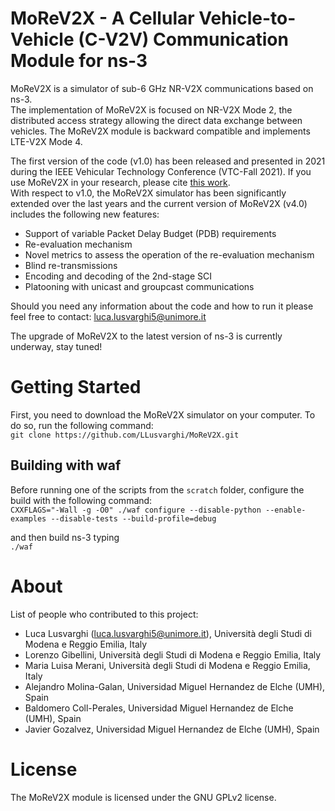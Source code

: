 # MoReV2X - A Cellular Vehicle-to-Vehicle (C-V2V) Communication Module for ns-3
MoReV2X is a simulator of sub-6 GHz NR-V2X communications based on ns-3.  
The implementation of MoReV2X is focused on NR-V2X Mode 2, the distributed access strategy allowing the direct data exchange between vehicles.
The MoReV2X module is backward compatible and implements LTE-V2X Mode 4.  

The first version of the code (v1.0) has been released and presented in 2021 during the IEEE Vehicular Technology Conference (VTC-Fall 2021). If you use MoReV2X in your research, please cite [this work](https://ieeexplore.ieee.org/document/9625478).  
With respect to v1.0, the MoReV2X simulator has been significantly extended over the last years and the current version of MoReV2X (v4.0) includes the following new features:
* Support of variable Packet Delay Budget (PDB) requirements
* Re-evaluation mechanism
* Novel metrics to assess the operation of the re-evaluation mechanism
* Blind re-transmissions 
* Encoding and decoding of the 2nd-stage SCI
* Platooning with unicast and groupcast communications

Should you need any information about the code and how to run it please feel free to contact: luca.lusvarghi5@unimore.it  

The upgrade of MoReV2X to the latest version of ns-3 is currently underway, stay tuned!

# Getting Started
First, you need to download the MoReV2X simulator on your computer. To do so, run the following command:   
`git clone https://github.com/LLusvarghi/MoReV2X.git `

## Building with waf
Before running one of the scripts from the `scratch` folder, configure the build with the following command:   
`CXXFLAGS="-Wall -g -O0" ./waf configure --disable-python --enable-examples --disable-tests --build-profile=debug`

and then build ns-3 typing   
`./waf`

# About
List of people who contributed to this project: 
* Luca Lusvarghi (luca.lusvarghi5@unimore.it), Università degli Studi di Modena e Reggio Emilia, Italy
* Lorenzo Gibellini, Università degli Studi di Modena e Reggio Emilia, Italy
* Maria Luisa Merani, Università degli Studi di Modena e Reggio Emilia, Italy
* Alejandro Molina-Galan, Universidad Miguel Hernandez de Elche (UMH), Spain
* Baldomero Coll-Perales, Universidad Miguel Hernandez de Elche (UMH), Spain
* Javier Gozalvez, Universidad Miguel Hernandez de Elche (UMH), Spain

# License
The MoReV2X module is licensed under the GNU GPLv2 license.

